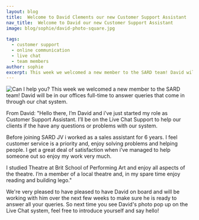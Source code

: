 ```yaml
---
layout: blog
title:  Welcome to David Clements our new Customer Support Assistant
nav_title:  Welcome to David our new Customer Support Assistant
image: blog/sophie/david-photo-square.jpg
  
tags:
  - customer support
  - online communication
  - live chat
  - team members
author: sophie
excerpt: This week we welcomed a new member to the SARD team! David will be in our offices full-time to answer queries that come in through our chat system. 
---
```

![Can I help you?](/images/blog/sophie/david-photo-square.jpg)
This week we welcomed a new member to the SARD team! David will be in our offices full-time to answer queries that come in through our chat system. 

From David:
"Hello there, I’m David and i’ve just started my role as Customer Support Assistant. I’ll be on the Live Chat Support to help our clients if the have any questions or problems with our system.

Before joining SARD JV i worked as a sales assistant for 6 years. I feel customer service is a priority and, enjoy solving problems and helping people. I get a great deal of satisfaction when i’ve managed to help someone out so enjoy my work very much.  

I studied Theatre at Brit School of Performing Art and enjoy all aspects of the theatre. I’m a member of a local theatre and, in my spare time enjoy reading and building lego."

We're very pleased to have pleased to have David on board and will be working with him over the next few weeks to make sure he is ready to answer all your queries.
So next time you see David's photo pop up on the Live Chat system, feel free to introduce yourself and say hello! 




